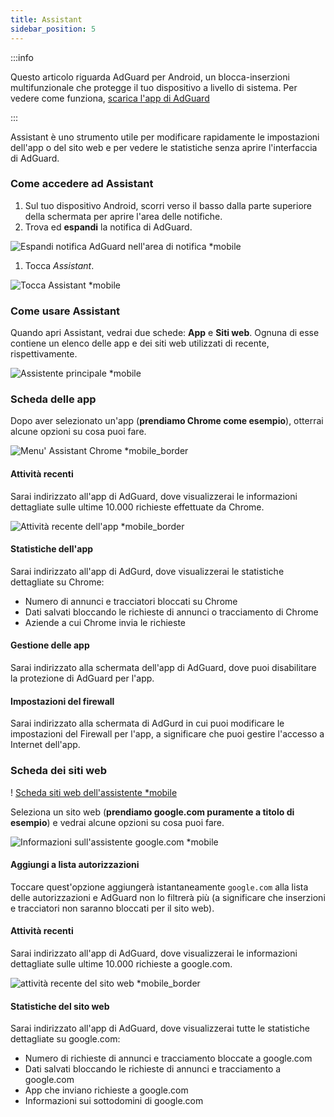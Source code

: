 ```yaml
---
title: Assistant
sidebar_position: 5
---
```


:::info

Questo articolo riguarda AdGuard per Android, un blocca-inserzioni multifunzionale che protegge il tuo dispositivo a livello di sistema. Per vedere come funziona, [scarica l'app di AdGuard](https://agrd.io/download-kb-adblock)

:::

Assistant è uno strumento utile per modificare rapidamente le impostazioni dell'app o del sito web e per vedere le statistiche senza aprire l'interfaccia di AdGuard.

### Come accedere ad Assistant

1. Sul tuo dispositivo Android, scorri verso il basso dalla parte superiore della schermata per aprire l'area delle notifiche.
2. Trova ed **espandi** la notifica di AdGuard.

![Espandi notifica AdGuard nell'area di notifica \*mobile](https://cdn.adtidy.org/blog/new/jkksbhassistant-shade.png)

1. Tocca _Assistant_.

![Tocca Assistant \*mobile](https://cdn.adtidy.org/blog/new/1qvlhassistant-tap-assistant.jpg)

### Come usare Assistant

Quando apri Assistant, vedrai due schede: **App** e **Siti web**. Ognuna di esse contiene un elenco delle app e dei siti web utilizzati di recente, rispettivamente.

![Assistente principale \*mobile](https://cdn.adtidy.org/blog/new/i5mljAssistant-main.jpg)

### Scheda delle app

Dopo aver selezionato un'app (**prendiamo Chrome come esempio**), otterrai alcune opzioni su cosa puoi fare.

![Menu' Assistant Chrome \*mobile_border](https://cdn.adtidy.org/blog/new/e1sr4Chrome-assistant.jpg)

#### Attività recenti

Sarai indirizzato all'app di AdGuard, dove visualizzerai le informazioni dettagliate sulle ultime 10.000 richieste effettuate da Chrome.

![Attività recente dell'app \*mobile_border](https://cdn.adtidy.org/blog/new/66hpechrome-recent-activity.png)

#### Statistiche dell'app

Sarai indirizzato all'app di AdGurd, dove visualizzerai le statistiche dettagliate su Chrome:

- Numero di annunci e tracciatori bloccati su Chrome
- Dati salvati bloccando le richieste di annunci o tracciamento di Chrome
- Aziende a cui Chrome invia le richieste

#### Gestione delle app

Sarai indirizzato alla schermata dell'app di AdGuard, dove puoi disabilitare la protezione di AdGuard per l'app.

#### Impostazioni del firewall

Sarai indirizzato alla schermata di AdGurd in cui puoi modificare le impostazioni del Firewall per l'app, a significare che puoi gestire l'accesso a Internet dell'app.

### Scheda dei siti web

! [Scheda siti web dell'assistente \*mobile](https://cdn.adtidy.org/blog/new/74y9rAssistant-websites.jpg)

Seleziona un sito web (**prendiamo google.com puramente a titolo di esempio**) e vedrai alcune opzioni su cosa puoi fare.

![Informazioni sull'assistente google.com \*mobile](https://cdn.adtidy.org/blog/new/tht0tgoogle-com-assistant.jpg)

#### Aggiungi a lista autorizzazioni

Toccare quest'opzione aggiungerà istantaneamente `google.com` alla lista delle autorizzazioni e AdGuard non lo filtrerà più (a significare che inserzioni e tracciatori non saranno bloccati per il sito web).

#### Attività recenti

Sarai indirizzato all'app di AdGuard, dove visualizzerai le informazioni dettagliate sulle ultime 10.000 richieste a google.com.

![attività recente del sito web \*mobile_border](https://cdn.adtidy.org/blog/new/xq7f3assistant-website-recent-activity.png)

#### Statistiche del sito web

Sarai indirizzato all'app di AdGuard, dove visualizzerai tutte le statistiche dettagliate su google.com:

- Numero di richieste di annunci e tracciamento bloccate a google.com
- Dati salvati bloccando le richieste di annunci e tracciamento a google.com
- App che inviano richieste a google.com
- Informazioni sui sottodomini di google.com

